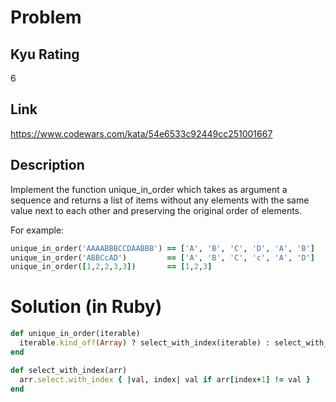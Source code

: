 # Problem

## Kyu Rating

6

## Link

https://www.codewars.com/kata/54e6533c92449cc251001667

## Description

Implement the function unique_in_order which takes as argument a sequence and returns a list of items without any elements with the same value next to each other and preserving the original order of elements.

For example:

```ruby
unique_in_order('AAAABBBCCDAABBB') == ['A', 'B', 'C', 'D', 'A', 'B']
unique_in_order('ABBCcAD')         == ['A', 'B', 'C', 'c', 'A', 'D']
unique_in_order([1,2,2,3,3])       == [1,2,3]
```

# Solution (in Ruby)

```ruby
def unique_in_order(iterable)
  iterable.kind_of?(Array) ? select_with_index(iterable) : select_with_index(iterable.to_s.chars)
end

def select_with_index(arr)
  arr.select.with_index { |val, index| val if arr[index+1] != val }
end
```
